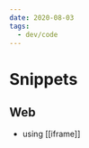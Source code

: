 ```yaml
---
date: 2020-08-03
tags:
  - dev/code
---
```


# Snippets

<script src="https://gist.github.com/dnnsmnstrr/a3ba628d86d039c5d301599359b04e56.js"></script>

## Web
- using [[iframe]]
